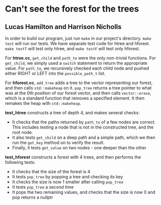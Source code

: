 # Can't see the forest for the trees

## Lucas Hamilton and Harrison Nicholls

In order to build our program, just run `make` in our project's directory. `make test` will run our tests. We have separate test code for htree and hforest. `make testT` will test only htree, and `make testF` will test only hforest.

For **htree.cc**,
`get_child` and `path_to` were the only non-trivial functions. For `get_child`, we simply used a `switch` statement to return the appropriate value. For `path_to`, we recursively checked each child node and pushed either RIGHT or LEFT into the `possible_path_t` list.

For **hforest.cc**, `add_tree` adds a tree to the vector representing our forest, and then calls `std::makeheap` on it.
`pop_tree` returns a tree pointer to what was at the 0th position of our forest vector, and then calls `vector::erase`, which is a standard function that removes a specified element.
It then remakes the heap with `std::makeheap`.

**test_htree** constructs a tree of depth 4, and makes several checks:

- It checks that the paths returned by `path_to` of a few nodes are correct. This includes testing a node that is not in the constructed tree, and the root node.
- It also tests `get_child` on a deep path and a simple path, which we then run the `get_key` method on to verify the result.
- Finally, it tests `get_value` on two nodes - one deeper than the other

**test_hforest** constructs a forest with 4 trees, and then performs the following tests:

- It checks that the size of the forest is 4
- It tests `pop_tree` by popping a tree and checking its key
- It checks the size is now 1 smaller after calling `pop_tree`
- It tests `pop_tree` a second time
- It pops the two remaining values, and checks that the size is now 0 and pop returns a nullptr
